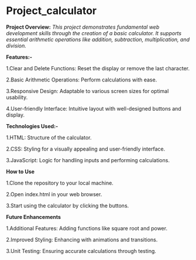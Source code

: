 # Project_calculator

**Project Overview:**
*This project demonstrates fundamental web development skills through the creation of a basic calculator. It supports essential arithmetic operations like addition, subtraction, multiplication, and division.*


**Features:-**

1.Clear and Delete Functions: Reset the display or remove the last character.

2.Basic Arithmetic Operations: Perform calculations with ease.

3.Responsive Design: Adaptable to various screen sizes for optimal usability.

4.User-friendly Interface: Intuitive layout with well-designed buttons and display.



**Technologies Used:-**

1.HTML: Structure of the calculator.

2.CSS: Styling for a visually appealing and user-friendly interface.

3.JavaScript: Logic for handling inputs and performing calculations.



**How to Use**

1.Clone the repository to your local machine.

2.Open index.html in your web browser.

3.Start using the calculator by clicking the buttons.



**Future Enhancements**

1.Additional Features: Adding functions like square root and power.

2.Improved Styling: Enhancing with animations and transitions.

3.Unit Testing: Ensuring accurate calculations through testing.
